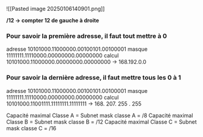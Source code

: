 ![[Pasted image 20250106140901.png]]


**/12 -> compter 12 de gauche à droite**
### Pour savoir la première adresse, il faut tout mettre à 0 

adresse 10101000.11000000.00100101.00100001
masque 11111111.11110000.00000000.00000000
calcul 10101000.11000000.00000000.00000000 -> 168.192.0.0

### Pour savoir la dernière adresse, il faut mettre tous les 0 à 1 

adresse 10101000.11000000.00100101.00100001
masque 11111111.11110000.00000000.00000000
calcul 10101000.11001111.11111111.11111111 -> 168. 207. 255 . 255

Capacité maximal Classe A = Subnet mask classe A = /8
Capacité maximal Classe B  = Subnet mask classe B = /12
Capacité maximal Classe C = Subnet mask classe C = /16





